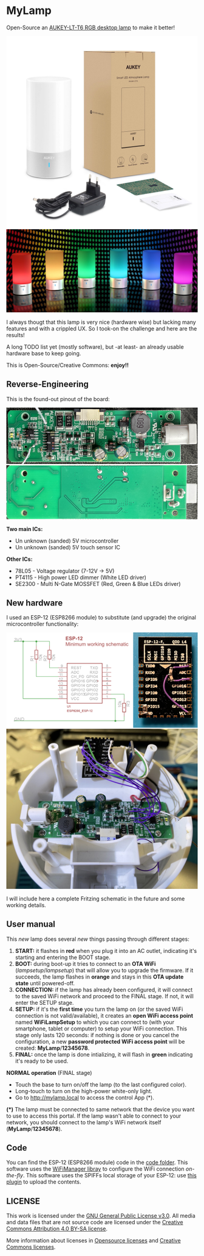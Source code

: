# MyLamp
Open-Source an [AUKEY-LT-T6 RGB desktop lamp](docs/20190521190033-LT-T6_User_Manual.pdf) to make it better!

![Aukey-LT-T6](docs/Aukey-LT-T6.jpg)
![Aukey-LT-T6-colors](docs/Aukey-LT-T6-colors.jpg)

I always thougt that this lamp is very nice (hardware wise) but lacking many features and with a crippled UX. So I took-on the challenge and here are the results!

A long TODO list yet (mostly software), but -at least- an already usable hardware base to keep going.

This is Open-Source/Creative Commons: **enjoy!!**

## Reverse-Engineering
This is the found-out pinout of the board:

![PCB-Top](docs/schematic.jpg)
![PCB-Bottom](docs/pcb_back.jpg)

**Two main ICs:**
* Un unknown (sanded) 5V microcontroller
* Un unknown (sanded) 5V touch sensor IC

**Other ICs:**
* 78L05 - Voltage regulator (7-12V -> 5V)
* PT4115 - High power LED dimmer (White LED driver)
* SE2300 - Multi N-Gate MOSSFET (Red, Green & Blue LEDs driver)

## New hardware
I used an ESP-12 (ESP8266 module) to substitute (and upgrade) the original microcontroller functionality:

![ESP-12-schematic](docs/ESP_12_minimum_schematic.png)
![assembly](docs/assembly.jpg)

I will include here a complete Fritzing schematic in the future and some working details.

## User manual
This *new* lamp does several *new* things passing through different stages:

1. **START:** it flashes in **red** when you plug it into an AC outlet, indicating it's starting and entering the BOOT stage.
2. **BOOT:** during boot-up it tries to connect to an **OTA WiFi** (*lampsetup*/*lampsetup*) that will allow you to upgrade the firmware. If it succeeds, the lamp flashes in **orange** and stays in this **OTA update state** until powered-off.
3. **CONNECTION:** if the lamp has already been configured, it will connect to the saved WiFi network and proceed to the FINAL stage. If not, it will enter the SETUP stage.
4. **SETUP:** if it's the **first time** you turn the lamp on (or the saved WiFi connection is not valid/available), it creates an **open WiFi access point** named **WiFiLampSetup** to which you can connect to (with your smartphone, tablet or computer) to setup your WiFi connection. This stage only lasts 120 seconds: if nothing is done or you cancel the configuration, a new **password protected WiFi access point** will be created: **MyLamp**/**12345678**.
5. **FINAL:** once the lamp is done intializing, it will flash in **green** indicating it's ready to be used.

**NORMAL operation** (FINAL stage)
* Touch the base to turn on/off the lamp (to the last configured color).
* Long-touch to turn on the high-power white-only light.
* Go to http://mylamp.local to access the control App (\*).

**(\*)** The lamp must be connected to same network that the device you want to use to access this portal. If the lamp wasn't able to connect to your network, you should connect to the lamp's WiFi network itself (**MyLamp**/**12345678**).


## Code
You can find the ESP-12 (ESP8266 module) code in the [code folder](code/MyLamp/).
This software uses the [WiFiManager libray](https://github.com/tzapu/WiFiManager) to configure the WiFi connection *on-the-fly*.
This software uses the SPIFFs local storage of your ESP-12: use [this plugin](https://github.com/esp8266/arduino-esp8266fs-plugin) to upload the contents.

## LICENSE

This work is licensed under the [GNU General Public License v3.0](LICENSE-GPLV30). All media and data files that are not source code are licensed under the [Creative Commons Attribution 4.0 BY-SA license](LICENSE-CCBYSA40).

More information about licenses in [Opensource licenses](https://opensource.org/licenses/) and [Creative Commons licenses](https://creativecommons.org/licenses/).